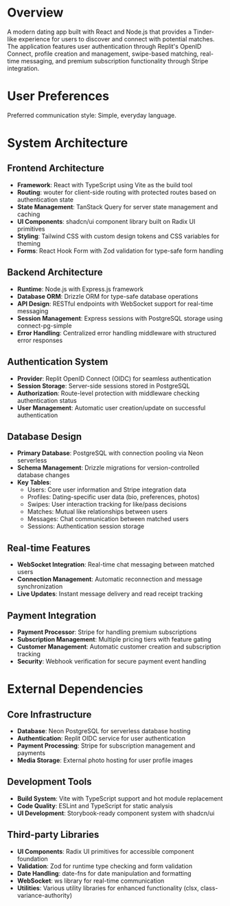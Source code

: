 # Overview

A modern dating app built with React and Node.js that provides a Tinder-like experience for users to discover and connect with potential matches. The application features user authentication through Replit's OpenID Connect, profile creation and management, swipe-based matching, real-time messaging, and premium subscription functionality through Stripe integration.

# User Preferences

Preferred communication style: Simple, everyday language.

# System Architecture

## Frontend Architecture
- **Framework**: React with TypeScript using Vite as the build tool
- **Routing**: wouter for client-side routing with protected routes based on authentication state
- **State Management**: TanStack Query for server state management and caching
- **UI Components**: shadcn/ui component library built on Radix UI primitives
- **Styling**: Tailwind CSS with custom design tokens and CSS variables for theming
- **Forms**: React Hook Form with Zod validation for type-safe form handling

## Backend Architecture
- **Runtime**: Node.js with Express.js framework
- **Database ORM**: Drizzle ORM for type-safe database operations
- **API Design**: RESTful endpoints with WebSocket support for real-time messaging
- **Session Management**: Express sessions with PostgreSQL storage using connect-pg-simple
- **Error Handling**: Centralized error handling middleware with structured error responses

## Authentication System
- **Provider**: Replit OpenID Connect (OIDC) for seamless authentication
- **Session Storage**: Server-side sessions stored in PostgreSQL
- **Authorization**: Route-level protection with middleware checking authentication status
- **User Management**: Automatic user creation/update on successful authentication

## Database Design
- **Primary Database**: PostgreSQL with connection pooling via Neon serverless
- **Schema Management**: Drizzle migrations for version-controlled database changes
- **Key Tables**:
  - Users: Core user information and Stripe integration data
  - Profiles: Dating-specific user data (bio, preferences, photos)
  - Swipes: User interaction tracking for like/pass decisions
  - Matches: Mutual like relationships between users
  - Messages: Chat communication between matched users
  - Sessions: Authentication session storage

## Real-time Features
- **WebSocket Integration**: Real-time chat messaging between matched users
- **Connection Management**: Automatic reconnection and message synchronization
- **Live Updates**: Instant message delivery and read receipt tracking

## Payment Integration
- **Payment Processor**: Stripe for handling premium subscriptions
- **Subscription Management**: Multiple pricing tiers with feature gating
- **Customer Management**: Automatic customer creation and subscription tracking
- **Security**: Webhook verification for secure payment event handling

# External Dependencies

## Core Infrastructure
- **Database**: Neon PostgreSQL for serverless database hosting
- **Authentication**: Replit OIDC service for user authentication
- **Payment Processing**: Stripe for subscription management and payments
- **Media Storage**: External photo hosting for user profile images

## Development Tools
- **Build System**: Vite with TypeScript support and hot module replacement
- **Code Quality**: ESLint and TypeScript for static analysis
- **UI Development**: Storybook-ready component system with shadcn/ui

## Third-party Libraries
- **UI Components**: Radix UI primitives for accessible component foundation
- **Validation**: Zod for runtime type checking and form validation
- **Date Handling**: date-fns for date manipulation and formatting
- **WebSocket**: ws library for real-time communication
- **Utilities**: Various utility libraries for enhanced functionality (clsx, class-variance-authority)
